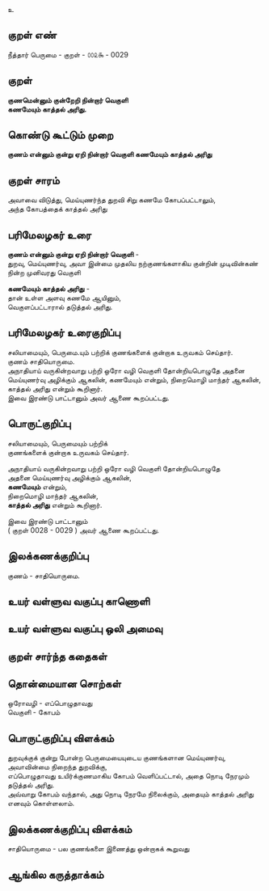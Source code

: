 உ

## குறள் எண் 

நீத்தார் பெருமை - குறள் - ௦௦௨௯ - 0029

## குறள் 

**குணமென்னும் குன்றேறி நின்றார் வெகுளி  
கணமேயும் காத்தல் அரிது.**  

## கொண்டு கூட்டும் முறை

**குணம் என்னும் குன்று ஏறி நின்றார் வெகுளி கணமேயும் காத்தல் அரிது**

## குறள் சாரம்  

அவாவை விடுத்து, மெய்யுணர்ந்த துறவி சிறு கணமே கோபப்பட்டாலும்,   
அந்த கோபத்தைக் காத்தல் அரிது


## பரிமேலழகர் உரை

**குணம் என்னும் குன்று ஏறி நின்றார் வெகுளி** -  
துறவு, மெய்யுணர்வு, அவா இன்மை 
முதலிய நற்குணங்களாகிய குன்றின் முடிவின்கண் நின்ற முனிவரது வெகுளி  

**கணமேயும் காத்தல் அரிது** -  
தான் உள்ள அளவு கணமே ஆயினும்,  
வெகுளப்பட்டாரால் தடுத்தல் அரிது.  

## பரிமேலழகர் உரைகுறிப்பு   

சலியாமையும், பெருமை.யும் பற்றிக் குணங்களைக் குன்றாக உருவகம் செய்தார்.  
குணம் சாதியொருமை.  
அநாதியாய் வருகின்றவாறு பற்றி ஒரோ வழி வெகுளி தோன்றியபொழுதே அதனை மெய்யுணர்வு அழிக்கும் ஆகலின், கணமேயும் என்றும், நிறைமொழி மாந்தர் ஆகலின், காத்தல் அரிது என்றும் கூறினார்.  
இவை இரண்டு பாட்டானும் அவர் ஆணை கூறப்பட்டது.  

## பொருட்குறிப்பு 

சலியாமையும், பெருமையும் பற்றிக்  
குணங்களைக் குன்றாக உருவகம் செய்தார்.  

அநாதியாய் வருகின்றவாறு பற்றி ஒரோ வழி வெகுளி தோன்றியபொழுதே  
அதனை மெய்யுணர்வு அழிக்கும் ஆகலின்,  
**கணமேயும்** என்றும்,  
நிறைமொழி மாந்தர் ஆகலின்,  
**காத்தல் அரிது** என்றும் கூறினார்.  

இவை இரண்டு பாட்டானும்  
( குறள் 0028 - 0029 ) அவர் ஆணை கூறப்பட்டது.  

## இலக்கணக்குறிப்பு  

 குணம் - சாதியொருமை.  
 
## உயர் வள்ளுவ வகுப்பு காணொளி


## உயர் வள்ளுவ வகுப்பு ஒலி அமைவு 

 
## குறள் சார்ந்த கதைகள் 


## தொன்மையான சொற்கள்

ஒரோவழி - எப்பொழுதாவது  
வெகுளி   - கோபம் 

## பொருட்குறிப்பு விளக்கம்

துறவுக்குக் குன்று போன்ற பெருமையையுடைய குணங்களான மெய்யுணர்வு, அவாவின்மை நிறைந்த துறவிக்கு,   
எப்பொழுதாவது உயிர்க்குணமாகிய கோபம் வெளிப்பட்டால், அதை நொடி நேரமும் தடுத்தல் அரிது.  
அவ்வாறு கோபம் வந்தால், அது நொடி நேரமே நிலைக்கும், அதையும் காத்தல் அரிது எனவும் கொள்ளலாம்.

## இலக்கணக்குறிப்பு விளக்கம்

சாதியொருமை - பல குணங்களை இணைத்து ஒன்றாகக் கூறுவது

## ஆங்கில கருத்தாக்கம் 


